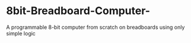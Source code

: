 # 8bit-Breadboard-Computer-
A programmable 8-bit computer from scratch on breadboards using only simple logic
